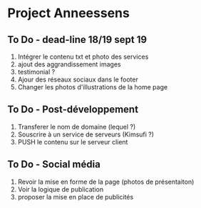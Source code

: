 # Project Anneessens 
## To Do - dead-line 18/19 sept 19
1. Intégrer le contenu txt et photo des services
2. ajout des aggrandissement images
3. testimonial ?
4. Ajour des réseaux sociaux dans le footer
5. Changer les photos d'illustrations de la home page

## To Do - Post-développement
1. Transferer le nom de domaine (lequel ?)
2. Souscrire à un service de serveurs (Kimsufi ?)
3. PUSH le contenu sur le serveur client

## To Do - Social média
1. Revoir la mise en forme de la page (photos de présentaiton)
2. Voir la logique de publication
3. proposer la mise en place de  publicités